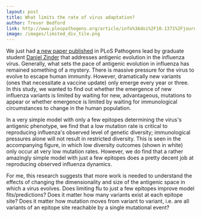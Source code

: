 ```yaml
---
layout: post
title: What limits the rate of virus adaptation?
author: Trevor Bedford
link: http://www.plospathogens.org/article/info%3Adoi%2F10.1371%2Fjournal.ppat.1003104
image: /images/limited_div_tile.png
---
```


We just had [a new paper published](/pdfs/zinder-limited-diversity-2013.pdf) in PLoS Pathogens lead by graduate student [Daniel Zinder](http://www.ccmb.med.umich.edu/node/120) that addresses antigenic evolution in the influenza virus. Generally, what sets the pace of antigenic evolution in influenza has remained something of a mystery.  There is massive pressure for the virus to evolve to escape human immunity.  However, dramatically new variants (ones that necessitate a vaccine update) only emerge every year or three. In this study, we wanted to find out whether the emergence of new influenza variants is limited by waiting for new, advantageous, mutations to appear or whether emergence is limited by waiting for immunological circumstances to change in the human population.

In a very simple model with only a few epitopes determining the virus's antigenic phenotype, we find that a low mutation rate is critical to reproducing influenza's observed level of genetic diversity; immunological pressures alone will not result in restricted diversity.  This is seen in the accompanying figure, in which low diversity outcomes (shown in white) only occur at very low mutation rates.  However, we do find that a rather amazingly simple model with just a few epitopes does a pretty decent job at reproducing observed influenza dynamics.

For me, this research suggests that more work is needed to understand the effects of changing the dimensionality and size of the antigenic space in which a virus evolves.  Does limiting flu to just a few epitopes improve model fits/predictions?  Does it matter how many variants exist at each epitope site?  Does it matter how mutation moves from variant to variant, i.e. are all variants of an epitope site reachable by a single mutational event?

